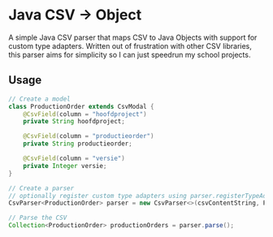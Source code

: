 # Java CSV -> Object
A simple Java CSV parser that maps CSV to Java Objects with support for custom type adapters.
Written out of frustration with other CSV libraries, this parser aims for simplicity so I can just speedrun my school projects.

## Usage
```java
// Create a model
class ProductionOrder extends CsvModal {
    @CsvField(column = "hoofdproject")
    private String hoofdproject;

    @CsvField(column = "productieorder")
    private String productieorder;

    @CsvField(column = "versie")
    private Integer versie;
}

// Create a parser
// optionally register custom type adapters using parser.registerTypeAdapter()
CsvParser<ProductionOrder> parser = new CsvParser<>(csvContentString, ProductionOrder.class);

// Parse the CSV
Collection<ProductionOrder> productionOrders = parser.parse();
```